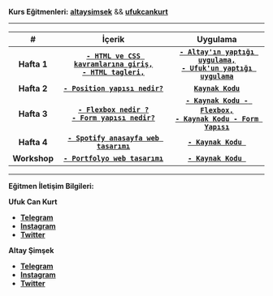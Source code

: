 
**Kurs Eğitmenleri:** [**altaysimsek**](https://github.com/altaysimsek) && [**ufukcankurt**](https://github.com/ufukcankurt)

---

| # | İçerik | Uygulama | 
|:-----:|:------:|:--------:|
| **Hafta 1** | [**`- HTML ve CSS kavramlarına giriş,`**<br>**`- HTML tagleri,`**<br>](_data/_documents/week_1/README.md) | **[`- Altay'ın yaptığı uygulama,`](https://codepen.io/asimsek/pen/mdMPGJg)**<br>**[`- Ufuk'un yaptığı uygulama`](https://codepen.io/ufukcankurt/pen/yLoVEYM?editors=1100)**  |
| **Hafta 2** | [**`- Position yapısı nedir?`**<br>](_data/_documents/week_2/README.md) | [**`Kaynak Kodu`**](_data/_examples/week_2/) |
| **Hafta 3** | **[`- Flexbox nedir ?`<br>`- Form yapısı nedir?`<br>](_data/_documents/week_3/README.md)**  |[**`- Kaynak Kodu - Flexbox,`**](_data/_examples/week_3/Flex) **<br>** [**`- Kaynak Kodu - Form Yapısı`**](_data/_examples/week_3/Form) |
| **Hafta 4** | **[`- Spotify anasayfa web tasarımı`<br>](_data/_documents/week_4/README.md)**  |[**`- Kaynak Kodu `**](_data/_examples/week_4) |
| **Workshop** | **[`- Portfolyo web tasarımı`<br>](_data/_documents/workshop/README.md)**  |[**`- Kaynak Kodu `**](_data/_examples/workshop) |



---

**Eğitmen İletişim Bilgileri:**

**Ufuk Can Kurt**

- [**Telegram**](https://t.me/ufukcankurt/)
- [**Instagram**](https://www.instagram.com/ufukcankurt_/)
- [**Twitter**](https://twitter.com/ufukcankurt_/)

**Altay Şimşek**

- [**Telegram**](https://t.me/altitans/)
- [**Instagram**](https://www.instagram.com/altay.simsekk/)
- [**Twitter**](https://twitter.com/altitans/)


